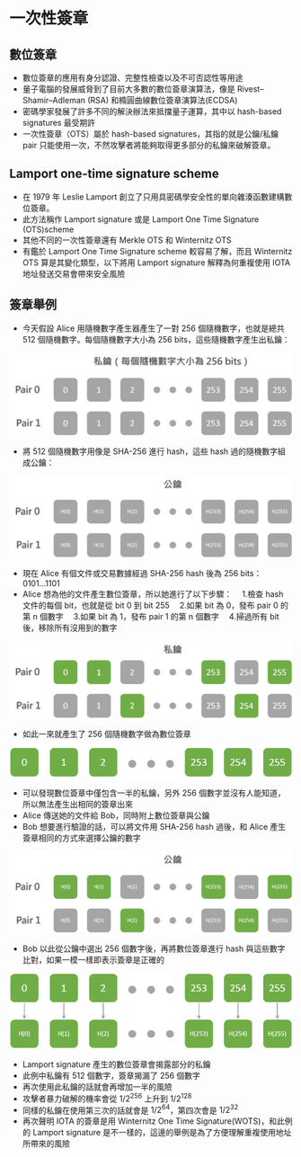 # 一次性簽章

## 數位簽章
* 數位簽章的應用有身分認證、完整性檢查以及不可否認性等用途
* 量子電腦的發展威脅到了目前大多數的數位簽章演算法，像是 Rivest–Shamir–Adleman (RSA) 和橢圓曲線數位簽章演算法(ECDSA)
* 密碼學家發展了許多不同的解決辦法來抵擋量子運算，其中以 hash-based signatures 最受期許
* 一次性簽章（OTS）屬於 hash-based signatures，其指的就是公鑰/私鑰 pair 只能使用一次，不然攻擊者將能夠取得更多部分的私鑰來破解簽章。

## Lamport one-time signature scheme
* 在 1979 年 Leslie Lamport 創立了只用具密碼學安全性的單向雜湊函數建構數位簽章。
* 此方法稱作 Lamport signature 或是 Lamport One Time Signature (OTS)scheme
* 其他不同的一次性簽章還有 Merkle OTS 和 Winternitz OTS
* 有鑑於 Lamport One Time Signature scheme 較容易了解，而且 Winternitz OTS 算是其變化類型，以下將用 Lamport signature 解釋為何重複使用 IOTA 地址發送交易會帶來安全風險

## 簽章舉例
* 今天假設 Alice 用隨機數字產生器產生了一對 256 個隨機數字，也就是總共 512 個隨機數字。每個隨機數字大小為 256 bits，這些隨機數字產生出私鑰：

![](images/private.png)

* 將 512 個隨機數字用像是 SHA-256 進行 hash，這些 hash 過的隨機數字組成公鑰：

![](images/public.png)

* 現在 Alice 有個文件或交易數據經過 SHA-256 hash 後為 256 bits：0101...1101
* Alice 想為他的文件產生數位簽章，所以她進行了以下步驟：
　1.檢查 hash 文件的每個 bit，也就是從 bit 0 到 bit 255
　2.如果 bit 為 0，發布 pair 0 的第 n 個數字
　3.如果 bit 為 1，發布 pair 1 的第 n 個數字
　4.掃過所有 bit 後，移除所有沒用到的數字

![](images/privatec.png)

* 如此一來就產生了 256 個隨機數字做為數位簽章

![](images/privates.png)

* 可以發現數位簽章中僅包含一半的私鑰，另外 256 個數字並沒有人能知道，所以無法產生出相同的簽章出來
* Alice 傳送她的文件給 Bob，同時附上數位簽章與公鑰
* Bob 想要進行驗證的話，可以將文件用 SHA-256 hash 過後，和 Alice 產生簽章相同的方式來選擇公鑰的數字

![](images/publicc.png)

* Bob 以此從公鑰中選出 256 個數字後，再將數位簽章進行 hash 與這些數字比對，如果一模一樣即表示簽章是正確的

![](images/publics.png)

* Lamport signature 產生的數位簽章會揭露部分的私鑰
* 此例中私鑰有 512 個數字，簽章揭漏了 256 個數字
* 再次使用此私鑰的話就會再增加一半的風險
* 攻擊者暴力破解的機率會從 $1/2^{256}$ 上升到 $1/2^{128}$
* 同樣的私鑰在使用第三次的話就會是 $1/2^{64}$，第四次會是 $1/2^{32}$
* 再次聲明 IOTA 的簽章是用 Winternitz One Time Signature(WOTS)，和此例的 Lamport signature 是不一樣的，這邊的舉例是為了方便理解重複使用地址所帶來的風險
